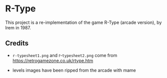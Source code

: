 # R-Type

This project is a re-implementation of the game R-Type (arcade version), by Irem in 1987.

## Credits

* `r-typesheet1.png` and r-`typesheet2.png` come from https://retrogamezone.co.uk/rtype.htm

* levels images have been ripped from the arcade with mame